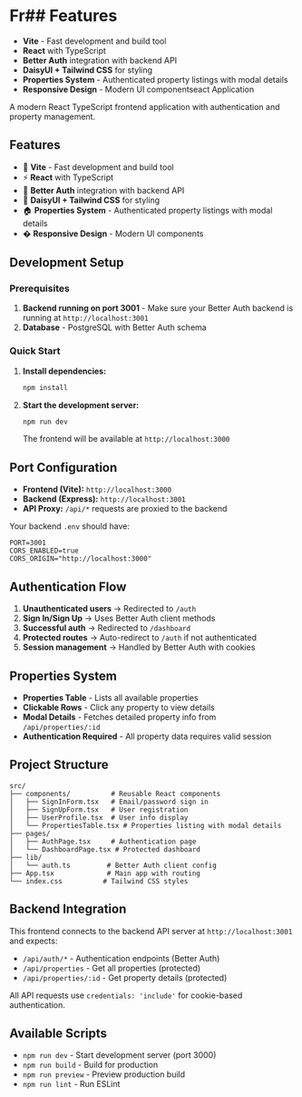 # Fr## Features

- **Vite** - Fast development and build tool
- **React** with TypeScript
- **Better Auth** integration with backend API
- **DaisyUI + Tailwind CSS** for styling
- **Properties System** - Authenticated property listings with modal details
- **Responsive Design** - Modern UI componentseact Application

A modern React TypeScript frontend application with authentication and property management.

## Features

- 🚀 **Vite** - Fast development and build tool
- ⚡ **React** with TypeScript
- 🔐 **Better Auth** integration with backend API
- 🎨 **DaisyUI + Tailwind CSS** for styling
- 🏠 **Properties System** - Authenticated property listings with modal details
- � **Responsive Design** - Modern UI components

## Development Setup

### Prerequisites

1. **Backend running on port 3001** - Make sure your Better Auth backend is running at `http://localhost:3001`
2. **Database** - PostgreSQL with Better Auth schema

### Quick Start

1. **Install dependencies:**
   ```bash
   npm install
   ```

2. **Start the development server:**
   ```bash
   npm run dev
   ```

   The frontend will be available at `http://localhost:3000`

## Port Configuration

- **Frontend (Vite):** `http://localhost:3000`
- **Backend (Express):** `http://localhost:3001` 
- **API Proxy:** `/api/*` requests are proxied to the backend

Your backend `.env` should have:
```env
PORT=3001
CORS_ENABLED=true
CORS_ORIGIN="http://localhost:3000"
```

## Authentication Flow

1. **Unauthenticated users** → Redirected to `/auth`
2. **Sign In/Sign Up** → Uses Better Auth client methods
3. **Successful auth** → Redirected to `/dashboard`
4. **Protected routes** → Auto-redirect to `/auth` if not authenticated
5. **Session management** → Handled by Better Auth with cookies

## Properties System

- **Properties Table** - Lists all available properties
- **Clickable Rows** - Click any property to view details
- **Modal Details** - Fetches detailed property info from `/api/properties/:id`
- **Authentication Required** - All property data requires valid session

## Project Structure

```
src/
├── components/          # Reusable React components
│   ├── SignInForm.tsx   # Email/password sign in
│   ├── SignUpForm.tsx   # User registration
│   ├── UserProfile.tsx  # User info display
│   └── PropertiesTable.tsx # Properties listing with modal details
├── pages/               
│   ├── AuthPage.tsx     # Authentication page
│   └── DashboardPage.tsx # Protected dashboard
├── lib/                 
│   └── auth.ts         # Better Auth client config
├── App.tsx             # Main app with routing
└── index.css          # Tailwind CSS styles
```

## Backend Integration

This frontend connects to the backend API server at `http://localhost:3001` and expects:

- `/api/auth/*` - Authentication endpoints (Better Auth)
- `/api/properties` - Get all properties (protected)
- `/api/properties/:id` - Get property details (protected)

All API requests use `credentials: 'include'` for cookie-based authentication.

## Available Scripts

- `npm run dev` - Start development server (port 3000)
- `npm run build` - Build for production
- `npm run preview` - Preview production build
- `npm run lint` - Run ESLint
